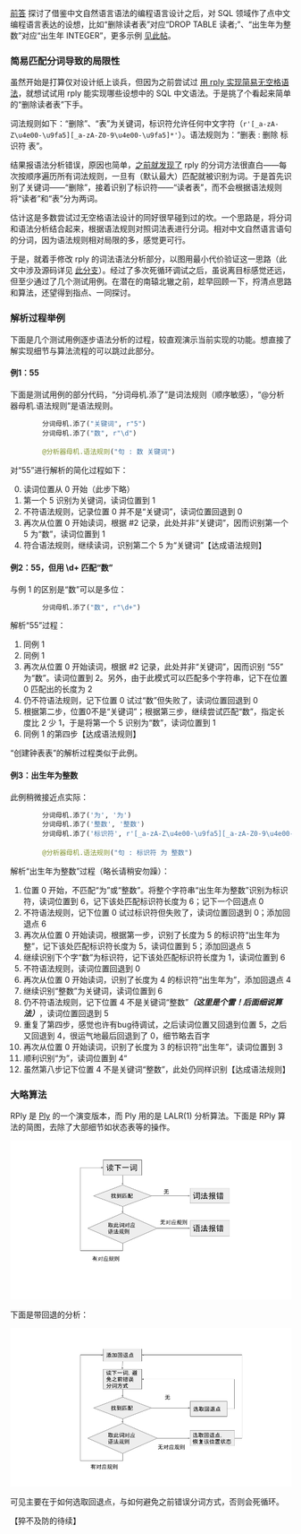 [前答](https://www.zhihu.com/question/483359591/answer/2096999846) 探讨了借鉴中文自然语言语法的编程语言设计之后，对 SQL 领域作了点中文编程语言表达的设想，比如“删除读者表”对应“DROP TABLE 读者;”、“出生年为整数”对应“出生年 INTEGER”，更多示例 [见此帖](https://gitee.com/Program-in-Chinese/overview/issues/I48P02#note_6549284_link)。

### 简易匹配分词导致的局限性

虽然开始是打算仅对设计纸上谈兵，但因为之前尝试过 [用 rply 实现简易无空格语法](https://zhuanlan.zhihu.com/p/378353764)，就想试试用 rply 能实现哪些设想中的 SQL 中文语法。于是挑了个看起来简单的“删除读者表”下手。

词法规则如下：“删除”、“表”为关键词，标识符允许任何中文字符（`r'[_a-zA-Z\u4e00-\u9fa5][_a-zA-Z0-9\u4e00-\u9fa5]*'`）。语法规则为：“删表 : 删除 标识符 表”。

结果报语法分析错误，原因也简单，[之前就发现了](https://zhuanlan.zhihu.com/p/142290539) rply 的分词方法很直白——每次按顺序遍历所有词法规则，一旦有（默认最大）匹配就被识别为词。于是首先识别了关键词——“删除”，接着识别了标识符——“读者表”，而不会根据语法规则将“读者”和“表”分为两词。

估计这是多数尝试过无空格语法设计的同好很早碰到过的坎。一个思路是，将分词和语法分析结合起来，根据语法规则对照词法表进行分词。相对中文自然语言语句的分词，因为语法规则相对局限的多，感觉更可行。

于是，就着手修改 rply 的词法语法分析部分，以图用最小代价验证这一思路（此文中涉及源码详见 [此分支](https://github.com/nobodxbodon/rply/tree/d2325d2d7923ece3657e9db74b4b863933e128a5)）。经过了多次死循环调试之后，虽说离目标感觉还远，但至少通过了几个测试用例。在潜在的南辕北辙之前，趁早回顾一下，捋清点思路和算法，还望得到指点、一同探讨。

### 解析过程举例

下面是几个测试用例逐步语法分析的过程，较直观演示当前实现的功能。想直接了解实现细节与算法流程的可以跳过此部分。

#### 例1：55

下面是测试用例的部分代码，“分词母机.添了”是词法规则（顺序敏感），“@分析器母机.语法规则”是语法规则。
```python
        分词母机.添了("关键词", r"5")
        分词母机.添了("数", r"\d")

        @分析器母机.语法规则("句 : 数 关键词")
```

对“55”进行解析的简化过程如下：

0. 读词位置从 0 开始（此步下略）
1. 第一个 5 识别为关键词，读词位置到 1
2. 不符语法规则，记录位置 0 并不是“关键词”，读词位置回退到 0
3. 再次从位置 0 开始读词，根据 #2 记录，此处并非“关键词”，因而识别第一个 5 为“数”，读词位置到 1
4. 符合语法规则，继续读词，识别第二个 5 为“关键词”【达成语法规则】

#### 例2：55，但用 \d+ 匹配“数”

与例 1 的区别是“数”可以是多位：
```python
        分词母机.添了("数", r"\d+")
```

解析“55”过程：

1. 同例 1
2. 同例 1
3. 再次从位置 0 开始读词，根据 #2 记录，此处并非“关键词”，因而识别 “55” 为“数”。读词位置到 2。另外，由于此模式可以匹配多个字符串，记下在位置 0 匹配出的长度为 2
4. 仍不符语法规则，记下位置 0 试过“数”但失败了，读词位置回退到 0
5. 根据第二步，位置0不是“关键词”；根据第三步，继续尝试匹配“数”，指定长度比 2 少 1，于是将第一个 5 识别为“数”，读词位置到 1
6. 同例 1 的第四步【达成语法规则】

“创建钟表表”的解析过程类似于此例。

#### 例3：出生年为整数

此例稍微接近点实际：
```python
        分词母机.添了('为', '为')
        分词母机.添了('整数', '整数')
        分词母机.添了('标识符', r'[_a-zA-Z\u4e00-\u9fa5][_a-zA-Z0-9\u4e00-\u9fa5]*')

        @分析器母机.语法规则("句 : 标识符 为 整数")
```

解析“出生年为整数”过程（略长请稍安勿躁）：

1. 位置 0 开始，不匹配“为”或“整数”。将整个字符串“出生年为整数”识别为标识符，读词位置到 6，记下该处匹配标识符长度为 6；记下一个回退点 0
2. 不符语法规则，记下位置 0 试过标识符但失败了，读词位置回退到 0；添加回退点 6
3. 再次从位置 0 开始读词，根据第一步，识别了长度为 5 的标识符“出生年为整”，记下该处匹配标识符长度为 5，读词位置到 5；添加回退点 5
4. 继续识别下个字“数”为标识符，记下该处匹配标识符长度为 1，读词位置到 6
5. 不符语法规则，读词位置回退到 0
6. 再次从位置 0 开始读词，识别了长度为 4 的标识符“出生年为”，添加回退点 4
7. 继续识别“整数”为关键词，读词位置到 6
8. 仍不符语法规则，记下位置 4 不是关键词“整数”***（这里是个雷！后面细说算法）***，读词位置回退到 5
9. 重复了第四步，感觉也许有bug待调试，之后读词位置又回退到位置 5，之后又回退到 4，很运气地最后回退到了 0，细节略去百字
10. 再次从位置 0 开始读词，识别了长度为 3 的标识符“出生年”，读词位置到 3
11. 顺利识别“为”，读词位置到 4“
12. 虽然第八步记下位置 4 不是关键词“整数”，此处仍同样识别【达成语法规则】

### 大略算法

RPly 是 [Ply](https://ply.readthedocs.io/en/latest/) 的一个演变版本，而 Ply 用的是 LALR(1) 分析算法。下面是 RPly 算法的简图，去除了大部细节如状态表等的操作。

![rply](../assets/2021-09-18-rply原始算法.png)

下面是带回退的分析：

![rply](../assets/2021-09-18-rply按语法分词.png)

可见主要在于如何选取回退点，与如何避免之前错误分词方式，否则会死循环。

【猝不及防的待续】
